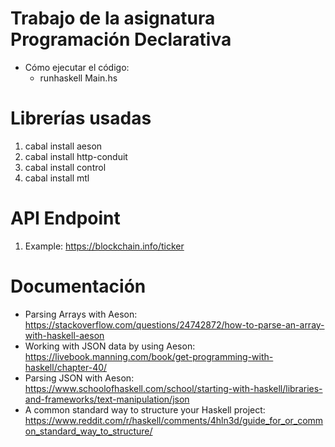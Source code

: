 # Trabajo de la asignatura Programación Declarativa

- Cómo ejecutar el código:
    - runhaskell Main.hs

# Librerías usadas

1. cabal install aeson
2. cabal install http-conduit
3. cabal install control
4. cabal install mtl

# API Endpoint

1. Example: https://blockchain.info/ticker

# Documentación

- Parsing Arrays with Aeson: https://stackoverflow.com/questions/24742872/how-to-parse-an-array-with-haskell-aeson
- Working with JSON data by using Aeson: https://livebook.manning.com/book/get-programming-with-haskell/chapter-40/
- Parsing JSON with Aeson: https://www.schoolofhaskell.com/school/starting-with-haskell/libraries-and-frameworks/text-manipulation/json
- A common standard way to structure your Haskell project: https://www.reddit.com/r/haskell/comments/4hln3d/guide_for_or_common_standard_way_to_structure/
